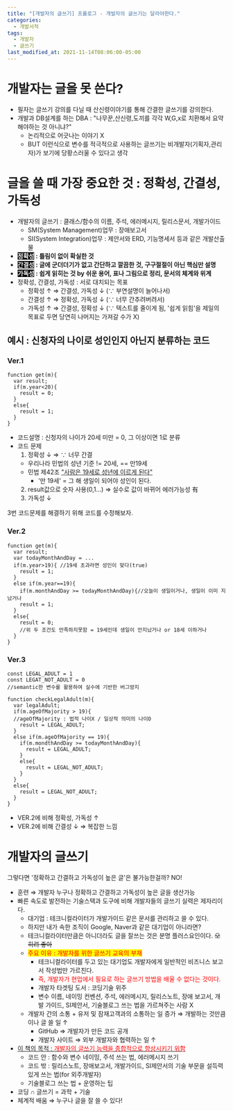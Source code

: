 ```yaml
---
title: "[개발자의 글쓰기] 프롤로그 - 개발자의 글쓰기는 달라야한다."
categories:
  - 개발서적
tags:
  - 개발자
  - 글쓰기
last_modified_at: 2021-11-14T08:06:00-05:00
---
```


# 개발자는 글을 못 쓴다?
- 필자는 글쓰기 강의를 다닐 때 산신령이야기를 통해 간결한 글쓰기를 강의한다.
- 개발과 DB설계를 하는 DBA : "나무꾼,산신령,도끼를 각각 W,G,x로 치환해서 요약해야하는 것 아니냐?"
  - 논리적으로 어긋나는 이야기 X
  - BUT 이런식으로 변수를 적극적으로 사용하는 글쓰기는 비개발자(기획자,관리자)가 보기에 당황스러울 수 있다고 생각

# 글을 쓸 때 가장 중요한 것 : 정확성, 간결성, 가독성
- 개발자의 글쓰기 : 클래스/함수의 이름, 주석, 에러메시지, 릴리스문서, 개발가이드
  - SM(System Management)업무 : 장애보고서 
  - SI(System Integration)업무 : 제안서와 ERD, 기능명세서 등과 같은 개발산출물
- **<mark style="background-color: black;"><span style="color:white">정확성</span></mark> : 틀림이 없이 확실한 것**
- **<mark style="background-color: black;"><span style="color:white">간결성</span></mark> : 글에 군더더기가 없고 간단하고 깔끔한 것, 구구절절이 아닌 핵심만 설명**
- **<mark style="background-color: black;"><span style="color:white">가독성</span></mark> : 쉽게 읽히는 것 by 쉬운 용어, 표나 그림으로 정리, 문서의 체계와 위계**
- 정확성, 간결성, 가독성 : 서로 대치되는 목표
  - 정확성 ↑ ⇒ 간결성, 가독성 ↓ (∵ 부연설명이 늘어나서)
  - 간결성 ↑ ⇒ 정확성, 가독성 ↓ (∵ 너무 간추려버려서) 
  - 가독성 ↑ ⇒ 간결성, 정확성 ↓ (∵ 텍스트를 줄이게 됨, '쉽게 읽힘'을 제일의 목표로 두면 당연히 나머지는 가져갈 수가 X)

## 예시 : 신청자의 나이로 성인인지 아닌지 분류하는 코드
### Ver.1
```
function get(m){
  var result;
  if(m.year<20){
    result = 0;
  }
  else{
    result = 1;
  }
}
```
- 코드설명 : 신청자의 나이가 20세 미만 = 0, 그 이상이면 1로 분류
- 코드 문제
  1. 정확성 ↓ ⇒ ∵ 너무 간결
    - 우리나라 민법의 성년 기준 != 20세, == 만19세
    - 민법 제42조 <u>"사람은 19세로 성년에 이르게 된다"</u> 
      - '만 19세' = 그 해 생일이 되어야 성인이 된다.
  2. result값으로 숫자 사용(0,1...) ⇒ 실수로 값이 바뀌어 에러가능성 有
  3. 가독성 ↓

3번 코드문제를 해결하기 위해 코드를 수정해보자.

### Ver.2
```
function get(m){
  var result;
  var todayMonthAndDay = ...
  if(m.year>19){ //19세 초과라면 성인이 맞다(true)
    result = 1;
  }
  else if(m.year==19){
    if(m.monthAndDay >= todayMonthAndDay){//오늘이 생일이거나, 생일이 이미 지났거나
    result = 1;
  }
  else{
    result = 0; 
    //위 두 조건도 만족하지못함 = 19세인데 생일이 안지났거나 or 18세 이하거나
  }
}
```

### Ver.3
```
const LEGAL_ADULT = 1
const LEGAT_NOT_ADULT = 0
//semantic한 변수를 활용하여 실수에 기반한 버그방지

function checkLegalAdult(m){
  var legalAdult;
  if(m.ageOfMajority > 19){
  //ageOfMajority : 법적 나이X / 일상적 의미의 나이O
    result = LEGAL_ADULT;
  }
  else if(m.ageOfMajority == 19){
    if(m.mondthAndDay >= todayMonthAndDay){
      result = LEGAL_ADULT;
    }
    else{
      result = LEGAL_NOT_ADULT;
    }
  }
  else{
    result = LEGAL_NOT_ADULT;
  }
}
```
- VER.2에 비해 정확성, 가독성 ↑
- VER.2에 비해 간결성 ↓ ⇒ 복잡한 느낌

# 개발자의 글쓰기

그렇다면 '정확하고 간결하고 가독성이 높은 글'은 불가능한걸까? NO!
- 훈련 ⇒ 개발자 누구나 정확하고 간결하고 가독성이 높은 글을 생산가능
- 빠른 속도로 발전하는 기술스택과 도구에 비해 개발자들의 글쓰기 실력은 제자리이다.
  - 대기업 : 테크니컬라이터가 개발가이드 같은 문서를 관리하고 쓸 수 있다.
  - 하지만 내가 속한 조직이 Google, Naver과 같은 대기업이 아니라면? 
  - 테크니컬라이터만큼은 아니더라도 글을 잘쓰는 것은 분명 플러스요인이다. ~~오히려 좋아~~
  - <mark><span style="color:red">주요 이유 : 개발자를 위한 글쓰기 교육의 부재</span></mark>
    - 테크니컬라이터를 두고 있는 대기업도 개발자에게 일반적인 비즈니스 보고서 작성법만 가르친다. 
    - <span style="color:red">즉, 개발자가 현업에서 필요로 하는 글쓰기 방법을 배울 수 없다는 것이다.</span>
    - 개발자 타겟팅 도서 : 코딩기술 위주
    - 변수 이름, 네이밍 컨벤션, 주석, 에러메시지, 릴리스노트, 장애 보고서, 개발 가이드, SI제안서, 기술블로그 쓰는 법을 가르쳐주는 사람 X
  - 개발자 간의 소통 + 유저 및 잠재고객과의 소통하는 일 증가 ⇒ 개발하는 것만큼이나 글 쓸 일 ↑
    - GitHub ⇒ 개발자가 만든 코드 공개
    - 개발자 사이트 ⇒ 외부 개발자와 협력하는 일 ↑
- <u>이 책의 목적 : <span style="color:red">개발자의 글쓰기 능력을 종합적으로 향상시키기 위함</span></u> 
  - 코드 안 : 함수와 변수 네이밍, 주석 쓰는 법, 에러메시지 쓰기
  - 코드 밖 : 릴리스노트, 장애보고서, 개발가이드, SI제안서의 기술 부문을 설득력 있게 쓰는 법(for 외주개발자)
  - 기술블로그 쓰는 법 + 운영하는 팁
- 코딩 ∩ 글쓰기 = 과학 + 기술
- 체계적 배움 ⇒ 누구나 글을 잘 쓸 수 있다!

